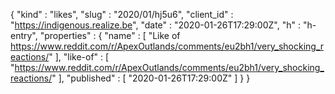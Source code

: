 {
  "kind" : "likes",
  "slug" : "2020/01/hj5u6",
  "client_id" : "https://indigenous.realize.be",
  "date" : "2020-01-26T17:29:00Z",
  "h" : "h-entry",
  "properties" : {
    "name" : [ "Like of https://www.reddit.com/r/ApexOutlands/comments/eu2bh1/very_shocking_reactions/" ],
    "like-of" : [ "https://www.reddit.com/r/ApexOutlands/comments/eu2bh1/very_shocking_reactions/" ],
    "published" : [ "2020-01-26T17:29:00Z" ]
  }
}
